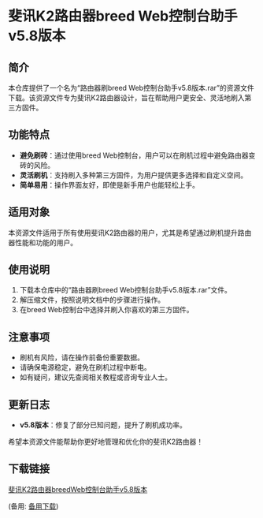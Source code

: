 # 斐讯K2路由器breed Web控制台助手v5.8版本

## 简介
本仓库提供了一个名为“路由器刷breed Web控制台助手v5.8版本.rar”的资源文件下载。该资源文件专为斐讯K2路由器设计，旨在帮助用户更安全、灵活地刷入第三方固件。

## 功能特点
- **避免刷砖**：通过使用breed Web控制台，用户可以在刷机过程中避免路由器变砖的风险。
- **灵活刷机**：支持刷入多种第三方固件，为用户提供更多选择和自定义空间。
- **简单易用**：操作界面友好，即使是新手用户也能轻松上手。

## 适用对象
本资源文件适用于所有使用斐讯K2路由器的用户，尤其是希望通过刷机提升路由器性能和功能的用户。

## 使用说明
1. 下载本仓库中的“路由器刷breed Web控制台助手v5.8版本.rar”文件。
2. 解压缩文件，按照说明文档中的步骤进行操作。
3. 在breed Web控制台中选择并刷入你喜欢的第三方固件。

## 注意事项
- 刷机有风险，请在操作前备份重要数据。
- 请确保电源稳定，避免在刷机过程中断电。
- 如有疑问，建议先查阅相关教程或咨询专业人士。

## 更新日志
- **v5.8版本**：修复了部分已知问题，提升了刷机成功率。

希望本资源文件能帮助你更好地管理和优化你的斐讯K2路由器！

## 下载链接
[斐讯K2路由器breedWeb控制台助手v5.8版本](https://pan.quark.cn/s/e180ef0b9335) 

(备用: [备用下载](https://pan.baidu.com/s/1jfASWuW7p-1xFXRw5ZK0Ig?pwd=1234))
